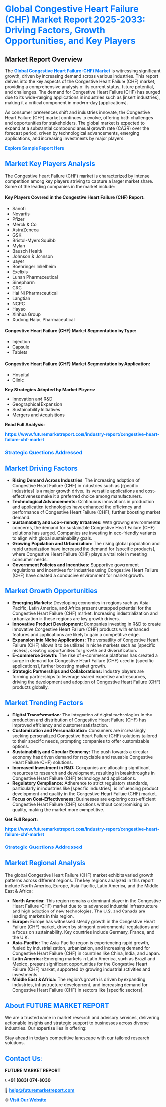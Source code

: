<h1 style="color: #007BFF;">Global Congestive Heart Failure (CHF) Market Report 2025-2033: Driving Factors, Growth Opportunities, and Key Players</h1>

<section id="overview">
<h2>Market Report Overview</h2>
<p>The <a href="https://www.futuremarketreport.com/industry-report/congestive-heart-failure-chf-market" style="color: #007BFF; text-decoration: none;"><strong>Global Congestive Heart Failure (CHF) Market</strong></a> is witnessing significant growth, driven by increasing demand across various industries. This report delves into the key aspects of the Congestive Heart Failure (CHF) market, providing a comprehensive analysis of its current status, future potential, and challenges. The demand for Congestive Heart Failure (CHF) has surged due to its wide-ranging applications in industries such as [insert industries], making it a critical component in modern-day [applications].</p>
<p>As consumer preferences shift and industries innovate, the Congestive Heart Failure (CHF) market continues to evolve, offering both challenges and opportunities for stakeholders. The global market is expected to expand at a substantial compound annual growth rate (CAGR) over the forecast period, driven by technological advancements, emerging applications, and increasing investments by major players.</p>
</section>

<section id="overview">
<p><a href="https://www.futuremarketreport.com/request-sample/reportId=55787" style="color: #007BFF; text-decoration: none;"><strong>Explore Sample Report Here</strong></a></p>
</section>

<section id="key-players">
<h2 style="color: #007BFF;">Market Key Players Analysis</h2>
<p>The Congestive Heart Failure (CHF) market is characterized by intense competition among key players striving to capture a larger market share. Some of the leading companies in the market include:</p>
<h4>Key Players Covered in the Congestive Heart Failure (CHF) Report:</h4>
<ul><li>Sanofi</li><li>Novartis</li><li>Pfizer</li><li>Merck &amp; Co</li><li>AstraZeneca</li><li>GSK</li><li>Bristol-Myers Squibb</li><li>Mylan</li><li>Bausch Health</li><li>Johnson &amp; Johnson</li><li>Bayer</li><li>Boehringer Inhelheim</li><li>Exelixis</li><li>Lunan Pharmaceutical</li><li>Sinepharm</li><li>CRC</li><li>Hai Ni Pharmaceutical</li><li>Langtian</li><li>NCPC</li><li>Hayao</li><li>Xinhua Group</li><li>Xudong Haipu Pharmaceutical</li></ul>
<h4>Congestive Heart Failure (CHF) Market Segmentation by Type:</h4>
<ul><li>Injection</li><li>Capsule</li><li>Tablets</li></ul>

<h4>Congestive Heart Failure (CHF) Market Segmentation by Application:</h4>
<ul><li>Hospital</li><li>Clinic</li></ul>
<p><strong>Key Strategies Adopted by Market Players:</strong></p>
<ul>
<li>Innovation and R&D</li>
<li>Geographical Expansion</li>
<li>Sustainability Initiatives</li>
<li>Mergers and Acquisitions</li>
</ul>
</section>

<section>
<p><strong>Read Full Analysis: </strong></p><a href="https://www.futuremarketreport.com/industry-report/congestive-heart-failure-chf-market" style="color: #007BFF; text-decoration: none;"><strong>https://www.futuremarketreport.com/industry-report/congestive-heart-failure-chf-market</strong></a>
<h3 style="color: #007BFF;">Strategic Questions Addressed:</h3>
</section>

<section id="driving-factors">
<h2 style="color: #007BFF;">Market Driving Factors</h2>
<ul>
<li><strong>Rising Demand Across Industries:</strong> The increasing adoption of Congestive Heart Failure (CHF) in industries such as [specific industries] is a major growth driver. Its versatile applications and cost-effectiveness make it a preferred choice among manufacturers.</li>
<li><strong>Technological Advancements:</strong> Continuous innovations in production and application technologies have enhanced the efficiency and performance of Congestive Heart Failure (CHF), further boosting market demand.</li>
<li><strong>Sustainability and Eco-Friendly Initiatives:</strong> With growing environmental concerns, the demand for sustainable Congestive Heart Failure (CHF) solutions has surged. Companies are investing in eco-friendly variants to align with global sustainability goals.</li>
<li><strong>Growing Population and Urbanization:</strong> The rising global population and rapid urbanization have increased the demand for [specific products], where Congestive Heart Failure (CHF) plays a vital role in meeting consumer needs.</li>
<li><strong>Government Policies and Incentives:</strong> Supportive government regulations and incentives for industries using Congestive Heart Failure (CHF) have created a conducive environment for market growth.</li>
</ul>
</section>

<section id="growth-opportunities">
<h2 style="color: #007BFF;">Market Growth Opportunities</h2>
<ul>
<li><strong>Emerging Markets:</strong> Developing economies in regions such as Asia-Pacific, Latin America, and Africa present untapped potential for the Congestive Heart Failure (CHF) market. Increasing industrialization and urbanization in these regions are key growth drivers.</li>
<li><strong>Innovative Product Development:</strong> Companies investing in R&D to create innovative Congestive Heart Failure (CHF) products with enhanced features and applications are likely to gain a competitive edge.</li>
<li><strong>Expansion into Niche Applications:</strong> The versatility of Congestive Heart Failure (CHF) allows it to be utilized in niche markets such as [specific niches], creating opportunities for growth and diversification.</li>
<li><strong>E-commerce Growth:</strong> The rise of e-commerce platforms has created a surge in demand for Congestive Heart Failure (CHF) used in [specific applications], further boosting market growth.</li>
<li><strong>Strategic Partnerships and Collaborations:</strong> Industry players are forming partnerships to leverage shared expertise and resources, driving the development and adoption of Congestive Heart Failure (CHF) products globally.</li>
</ul>
</section>

<section id="trending-factors">
<h2 style="color: #007BFF;">Market Trending Factors</h2>
<ul>
<li><strong>Digital Transformation:</strong> The integration of digital technologies in the production and distribution of Congestive Heart Failure (CHF) has improved efficiency and customer satisfaction.</li>
<li><strong>Customization and Personalization:</strong> Consumers are increasingly seeking personalized Congestive Heart Failure (CHF) solutions tailored to their specific needs, prompting companies to offer customizable options.</li>
<li><strong>Sustainability and Circular Economy:</strong> The push towards a circular economy has driven demand for recyclable and reusable Congestive Heart Failure (CHF) solutions.</li>
<li><strong>Increased Investment in R&D:</strong> Companies are allocating significant resources to research and development, resulting in breakthroughs in Congestive Heart Failure (CHF) technology and applications.</li>
<li><strong>Regulatory Compliance:</strong> Adherence to strict regulatory standards, particularly in industries like [specific industries], is influencing product development and quality in the Congestive Heart Failure (CHF) market.</li>
<li><strong>Focus on Cost-Effectiveness:</strong> Businesses are exploring cost-efficient Congestive Heart Failure (CHF) solutions without compromising on quality, making the market more competitive.</li>
</ul>
</section>

<section>
<p><strong>Get Full Report: </strong></p><a href="https://www.futuremarketreport.com/industry-report/congestive-heart-failure-chf-market" style="color: #007BFF; text-decoration: none;"><strong>https://www.futuremarketreport.com/industry-report/congestive-heart-failure-chf-market</strong></a>
<h3 style="color: #007BFF;">Strategic Questions Addressed:</h3>
</section>


<section id="regional-analysis">
<h2 style="color: #007BFF;">Market Regional Analysis</h2>
<p>The global Congestive Heart Failure (CHF) market exhibits varied growth patterns across different regions. The key regions analyzed in this report include North America, Europe, Asia-Pacific, Latin America, and the Middle East & Africa:</p>
<ul>
<li><strong>North America:</strong> This region remains a dominant player in the Congestive Heart Failure (CHF) market due to its advanced industrial infrastructure and high adoption of new technologies. The U.S. and Canada are leading markets in this region.</li>
<li><strong>Europe:</strong> Europe has witnessed steady growth in the Congestive Heart Failure (CHF) market, driven by stringent environmental regulations and a focus on sustainability. Key countries include Germany, France, and the U.K.</li>
<li><strong>Asia-Pacific:</strong> The Asia-Pacific region is experiencing rapid growth, fueled by industrialization, urbanization, and increasing demand for Congestive Heart Failure (CHF) in countries like China, India, and Japan.</li>
<li><strong>Latin America:</strong> Emerging markets in Latin America, such as Brazil and Mexico, present significant opportunities for the Congestive Heart Failure (CHF) market, supported by growing industrial activities and investments.</li>
<li><strong>Middle East & Africa:</strong> The region’s growth is driven by expanding industries, infrastructure development, and increasing demand for Congestive Heart Failure (CHF) in sectors like [specific sectors].</li>
</ul>
</section>

<footer>
<h2 style="color: #007BFF;">About FUTURE MARKET REPORT</h2>
<p>We are a trusted name in market research and advisory services, delivering actionable insights and strategic support to businesses across diverse industries. Our expertise lies in offering:</p>

<p>Stay ahead in today’s competitive landscape with our tailored research solutions.</p>

<h2 style="color: #007BFF;">Contact Us:</h2>
<p><strong>FUTURE MARKET REPORT</strong></p>
<p>📞 <strong>+91 (883) 074-8030</strong></p>
<p>📧 <strong><a href="mailto:help@futuremarketreport.com" style="color: #007BFF;">help@futuremarketreport.com</a></strong></p>
<p>🌐 <strong><a href="https://www.futuremarketreport.com/" style="color: #007BFF;">Visit Our Website</a></strong></p>
</footer>